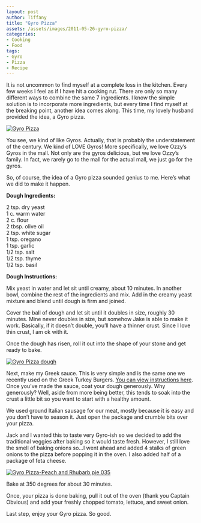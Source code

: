 ```yaml
---
layout: post
author: Tiffany
title: "Gyro Pizza"
assets: /assets/images/2011-05-26-gyro-pizza/
categories: 
- Cooking
- Food
tags: 
- Gyro
- Pizza
- Recipe
---
```


It is not uncommon to find myself at a complete loss in the kitchen. Every few weeks I feel as if I have hit a cooking rut. There are only so many different ways to combine the same 7 ingredients. I know the simple solution is to incorporate more ingredients, but every time I find myself at the breaking point, another idea comes along. This time, my lovely husband provided the idea, a Gyro pizza.

[![](jekyll_uploads/2011/05/Gyro-Pizza-Peach-and-Rhubarb-pie-047-575x431.jpg "Gyro Pizza")](http://www.sweetpeonies.com/2011/05/gyro-pizza/gyro-pizza-peach-and-rhubarb-pie-047/)

You see, we kind of like Gyros. Actually, that is probably the understatement of the century. We kind of LOVE Gyros! More specifically, we love Ozzy’s Gyros in the mall. Not only are the gyros delicious, but we love Ozzy’s family. In fact, we rarely go to the mall for the actual mall, we just go for the gyros.

So, of course, the idea of a Gyro pizza sounded genius to me. Here’s what we did to make it happen.

**Dough Ingredients:**

2 tsp. dry yeast  
1 c. warm water  
2 c. flour  
2 tbsp. olive oil  
2 tsp. white sugar  
1 tsp. oregano  
1 tsp. garlic  
1/2 tsp. salt  
1/2 tsp. thyme  
1/2 tsp. basil

**Dough Instructions:**

Mix yeast in water and let sit until creamy, about 10 minutes. In another bowl, combine the rest of the ingredients and mix. Add in the creamy yeast mixture and blend until dough is firm and joined.

Cover the ball of dough and let sit until it doubles in size, roughly 30 minutes. Mine never doubles in size, but somehow Jake is able to make it work. Basically, if it doesn’t double, you’ll have a thinner crust. Since I love thin crust, I am ok with it.

Once the dough has risen, roll it out into the shape of your stone and get ready to bake.

[![](jekyll_uploads/2011/05/Gyro-Pizza-Peach-and-Rhubarb-pie-022-575x431.jpg "Gyro Pizza dough")](http://www.sweetpeonies.com/2011/05/gyro-pizza/gyro-pizza-peach-and-rhubarb-pie-022/)

Next, make my Greek sauce. This is very simple and is the same one we recently used on the Greek Turkey Burgers. [You can view instructions here](http://www.sweetpeonies.com/2011/05/greek-turkey-burgers/). Once you’ve made the sauce, coat your dough generously. Why generously? Well, aside from more being better, this tends to soak into the crust a little bit so you want to start with a healthy amount.

We used ground Italian sausage for our meat, mostly because it is easy and you don’t have to season it. Just open the package and crumble bits over your pizza.

Jack and I wanted this to taste very Gyro-ish so we decided to add the traditional veggies after baking so it would taste fresh. However, I still love the smell of baking onions so…I went ahead and added 4 stalks of green onions to the pizza before popping it in the oven. I also added half of a package of feta cheese.

[![](jekyll_uploads/2011/05/Gyro-Pizza-Peach-and-Rhubarb-pie-035-575x431.jpg "Gyro Pizza-Peach and Rhubarb pie 035")](http://www.sweetpeonies.com/2011/05/gyro-pizza/gyro-pizza-peach-and-rhubarb-pie-035/)

Bake at 350 degrees for about 30 minutes.

Once, your pizza is done baking, pull it out of the oven (thank you Captain Obvious) and add your freshly chopped tomato, lettuce, and sweet onion.

Last step, enjoy your Gyro pizza. So good.